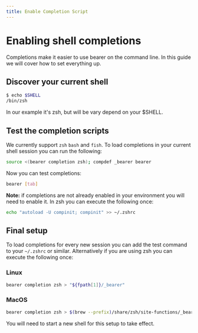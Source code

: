 ```yaml
---
title: Enable Completion Script
---
```


# Enabling shell completions

Completions make it easier to use bearer on the command line. In this guide we will cover how to set everything up.

## Discover your current shell

```bash
$ echo $SHELL
/bin/zsh
```
In our example it's zsh, but will be vary depend on your $SHELL.

## Test the completion scripts

We currently support `zsh` `bash` and `fish`. To load completions in your current shell session you can run the following:

```bash
source <(bearer completion zsh); compdef _bearer bearer
```

Now you can test completions:

```bash
bearer [tab]
```

**Note:** if completions are not already enabled in your environment you will need
to enable it. In zsh you can execute the following once:

```bash
echo "autoload -U compinit; compinit" >> ~/.zshrc
```

## Final setup

To load completions for every new session you can add the test command to your `~/.zshrc` or similar. Alternatively if you are using zsh you can execute the following once:

### Linux

```bash
bearer completion zsh > "${fpath[1]}/_bearer"
```

### MacOS

```bash
bearer completion zsh > $(brew --prefix)/share/zsh/site-functions/_bearer
```

You will need to start a new shell for this setup to take effect.

